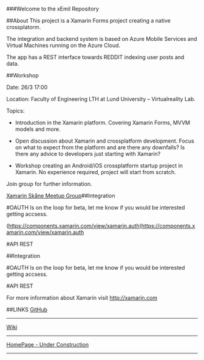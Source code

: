

###Welcome to the xEmil Repository




##About
This project is a Xamarin Forms project creating a native crossplatorm.

The integration and backend system is based on Azure Mobile Services and Virtual Machines running on the Azure Cloud.

The app has a REST interface towards REDDIT indexing user posts and data.

##Workshop
 

Date: 26/3 17:00

Location: Faculty of Engineering LTH at Lund University – Virtualreality Lab. 

Topics: 

- Introduction in the Xamarin platform. Covering 
Xamarin Forms, MVVM models and more. 

- Open discussion about Xamarin and crossplatform development. Focus on what to expect from the platform and are there any downfalls? Is there any advice to developers just starting with Xamarin?

- Workshop creating an Android/iOS crossplatform startup project in Xamarin. No experience required, project will start from scratch.

Join group for further information.

[Xamarin Skåne Meetup Group](http://www.meetup.com/xamarinskane/)##Integration

#OAUTH
Is on the loop for beta, let me know if you would be interested getting accsess.

(https://components.xamarin.com/view/xamarin.auth)https://components.xamarin.com/view/xamarin.auth

#API
REST


##Integration

#OAUTH
Is on the loop for beta, let me know if you would be interested getting accsess.

#API
REST


For more information about Xamarin visit http://xamarin.com

##LINKS
[GitHub](https://github.com/eapelgren/xEmil)
***
[Wiki](https://github.com/eapelgren/xEmil/wiki)
***
[HomePage - Under Construction](http://xemil.se)
***
